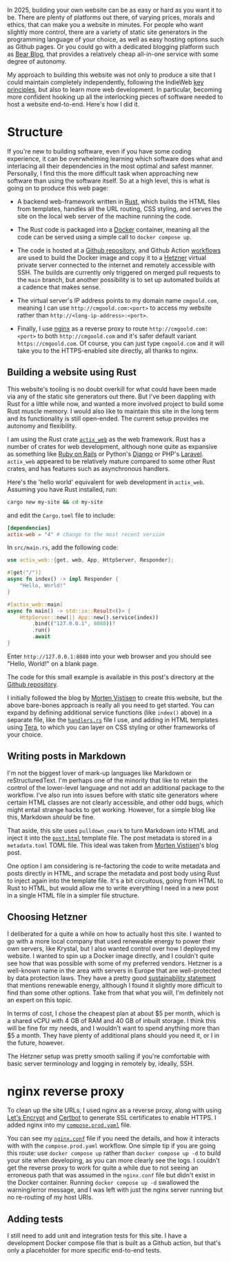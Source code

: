 In 2025, building your own website can be as easy
or hard as you want it to be.
There are plenty of platforms out there, of
varying prices, morals and ethics, that
can make you a website in minutes.
For people who want slightly more control,
there are a variety of static site generators
in the programming language of your choice, 
as well as easy hosting options such as 
Github pages. Or you could go with a dedicated
blogging platform such as [Bear Blog](
https://bearblog.dev/
), that provides a relatively cheap all-in-one service
with some degree of autonomy.

My approach to building this website was
not only to produce a site that I could
maintain completely independently,
following the IndieWeb [key principles](
https://indieweb.org/principles
), but also to 
learn more web development.
In particular, becoming more confident 
hooking up all the interlocking pieces 
of software needed
to host a website end-to-end. Here's how
I did it.

# Structure

If you're new to building software, even if
you have some coding experience, it can be
overwhelming learning which software does
what and interlacing all their dependencies
in the most optimal and safest manner. 
Personally, I find this the more difficult task
when approaching new software than using the
software itself.
So at a high level, this is what is going on to 
produce this web page:

* A backend web-framework written in [Rust](
https://www.rust-lang.org/), which builds
the HTML files from templates, handles all
the URL routing, CSS styling, and serves the site on the
local web server of the machine running the code.

* The Rust code is packaged into a [Docker](
https://www.docker.com) container,
meaning all the code can be served using a simple
call to `docker compose up`.

* The code is hosted at a [Github repository](
https://github.com/cmgoold/cmgoold.com/),
and Github Action [workflows](
https://github.com/cmgoold/cmgoold.com/blob/main/.github/workflows/deploy.yaml) are used to build
the Docker image and copy it to a [Hetzner](
https://www.hetzner.com/
)
virtual private
server connected to the internet and remotely
accessible with SSH.
The builds are currently only triggered on
merged pull requests to the `main`
branch, but another possibility
is to set up automated builds at a cadence
that makes sense.


* The virtual server's IP address points to
my domain name `cmgoold.com`, meaning I can use
`http://cmgoold.com:<port>` to access my website
rather than `http://<long-ip-address>:<port>`.

* Finally, I use [nginx](https://nginx.org/en/)
 as a reverse proxy to route
`http://cmgoold.com:<port>` to both `http://cmgoold.com`
and it's safer default variant `https://cmgoold.com`.
Of course, you can just type `cmgoold.com` and it will
take you to the HTTPS-enabled site directly, all thanks
to nginx.

## Building a website using Rust

This website's tooling
is no doubt overkill for what could
have been made via any of the static site generators
out there. But I've been dappling with Rust for
a little while now, and wanted a more involved
project to build some Rust muscle memory.
I would also like to maintain this site in the long
term and its functionality is still open-ended.
The current setup provides me autonomy
and flexibility.

I am using the Rust crate [`actix_web`](
https://docs.rs/actix-web/latest/actix_web/
) as the web framework. Rust has a number of
crates for web development, although none
quite as expansive as something like [Ruby on Rails](
https://rubyonrails.org)
or Python's [Django](https://www.djangoproject.com) 
or PHP's [Laravel](https://laravel.com).
`actix_web` appeared to be relatively mature
compared to some other Rust crates, and has features
such as asynchronous handlers.

Here's the 'hello world' equivalent for
web development in `actix_web`. Assuming
you have Rust installed, run:

```bash
cargo new my-site && cd my-site
```

and edit the `Cargo.toml` file to include:

```toml
[dependencies]
actix-web = "4" # change to the most recent version
```

In `src/main.rs`, add the following code:

```rust
use actix_web::{get, web, App, HttpServer, Responder};

#[get("/")]
async fn index() -> impl Responder {
    "Hello, World!"
}

#[actix_web::main]
async fn main() -> std::io::Result<()> {
    HttpServer::new(|| App::new().service(index))
        .bind(("127.0.0.1", 8080))?
        .run()
        .await
}
```

Enter `http://127.0.0.1:8080` into your web browser
and you should see "Hello, World!" on a blank page.

The code for this small example is available in this
post's directory at the [Github repository](
https://github.com/cmgoold/cmgoold.com/blob/main/assets/posts/website-build/my-site/).

I initially followed the blog by [Morten Vistisen](
https://mortenvistisen.com/posts/how-to-build-a-simple-blog-using-rust) to create this website, but the above bare-bones
approach is really all you need to get started.
You can expand by defining additional service functions
(like `index()` above) in a separate file, like the 
[`handlers.rs`](
https://github.com/cmgoold/cmgoold.com/blob/main/src/handlers.rs
) file I use, and adding in HTML templates using
[Tera](https://keats.github.io/tera/docs/), to which you
can layer on CSS styling or other frameworks of your choice.

## Writing posts in Markdown

I'm not the biggest lover of mark-up languages
like Markdown or reStructuredText.
I'm perhaps one of the minority that
like to retain the control of the lower-level
language and not add an additional package to the
workflow. I've also run into issues before with static site
generators where certain HTML classes are not clearly
accessible, and other odd bugs, which might entail
strange hacks to get working. 
However, for a simple blog like this, 
Markdown *should* be fine.

That aside, this site uses `pulldown_cmark` to turn
Markdown into HTML and inject it into the [`post.html`](
https://github.com/cmgoold/cmgoold.com/blob/main/assets/templates/post.html) template file.
The post metadata is stored in a `metadata.toml` TOML file.
This ideal was taken from [Morten Vistisen](
https://mortenvistisen.com/posts/how-to-build-a-simple-blog-using-rust)'s blog post.

One option I am considering is re-factoring the code
to write metadata and posts directly in HTML, and scrape
the metadata and post body using Rust to inject again
into the template file. It's a bit circuitous, going
from HTML to Rust to HTML, but would allow me to write
everything I need in a new post in a single HTML
file in a simpler file structure.

## Choosing Hetzner

I deliberated for a quite a while on how to actually
host this site. I wanted to go with a more local
company that used renewable energy to power their
own servers, like Krystal, but I also wanted control
over how I deployed my website. I wanted to spin up
a Docker image directly, and I couldn't quite see
how that was possible with some of my preferred
vendors. Hetzner is a well-known name in the area
with servers in Europe that are well-protected by
data protection laws. They have a pretty good
[sustainability statement](https://www.hetzner.com/unternehmen/nachhaltigkeit/)
that mentions renewable energy, although I found
it slightly more difficult to find than some
other options. Take from that what you will,
I'm definitely not an expert on this topic.

In terms of cost, I chose the cheapest plan
at about $5 per month, which is a shared vCPU
with 4 GB of RAM and 40 GB of inbuilt storage.
I think this will be fine for my needs,
and I wouldn't want to spend anything more than
$5 a month.
They have plenty of additional plans should
you need it, or I in the future, however.

The Hetzner setup was pretty smooth sailing if you're
comfortable with basic server terminology and
logging in remotely by, ideally, SSH.

# nginx reverse proxy

To clean up the site URLs, I used nginx
as a reverse proxy, along with using [Let's Encrypt](
https://letsencrypt.org/
)
and [Certbot](
https://certbot.eff.org/
) to generate SSL certificates to enable HTTPS.
I added nginx into my [`compose.prod.yaml`](
https://github.com/cmgoold/cmgoold.com/blob/main/compose.prod.yaml
) file.

You can see my [`nginx.conf`](
https://github.com/cmgoold/cmgoold.com/blob/main/nginx/nginx.conf
) file if you need the details, and how it
interacts with with the `compose.prod.yaml` workflow.
One simple tip if you are going this route: use 
`docker compose up` rather than `docker compose up -d`
to build your site when developing, as you can more
clearly see the logs. I couldn't get the reverse proxy
to work for quite a while due to not seeing an erroneous
path that was assumed in the `nginx.conf` file but
didn't exist in the Docker container. Running `docker compose
up -d` swallowed the warning/error message, and I was left
with just the nginx server running but no re-routing
of my host URIs.

## Adding tests

I still need to add unit and integration tests for this site.
I have a development Docker compose file that is built as a 
Github action, but that's only a placeholder for more
specific end-to-end tests.
